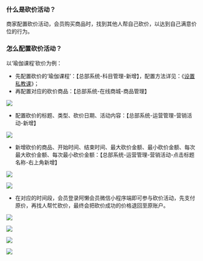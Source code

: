 ### 什么是砍价活动？

商家配置砍价活动，会员购买商品时，找到其他人帮自己砍价，以达到自己满意价位的行为。

### 怎么配置砍价活动？

以‘瑜伽课程’砍价为例：

- 先配置砍价的‘瑜伽课程’：【总部系统-科目管理-新增】，配置方法详见：《[设置私教课](https://alanfit.github.io/AlanHelpDoc/阿懒俱乐部版本/私教课/设置私教课)》；
- 再配置对应的砍价商品：【总部系统-在线商城-商品管理】

![](../../assets/club/秒杀3.png)

- 配置砍价的标题、类型、砍价日期、活动内容：【总部系统-运营管理-营销活动-新增】

![](../../assets/club/砍价1.png)

- 新增砍价的商品、开始时间、结束时间、最大砍价金额、最小砍价金额、每次最大砍价金额、每次最小砍价金额：【总部系统-运营管理-营销活动-点击标题名称-右上角新增】

![](../../assets/club/砍价2.png)

![](../../assets/club/砍价3.png)

- 在对应的时间段，会员登录阿懒会员微信小程序端即可参与砍价活动，先支付原价，再找人帮忙砍价，最终会把砍价成功的价格退回至原账户。

![](../../assets/club/砍价4.jpg)

![](../../assets/club/砍价5.jpg)

![](../../assets/club/砍价6.jpg)

![](../../assets/club/砍价7.jpg)